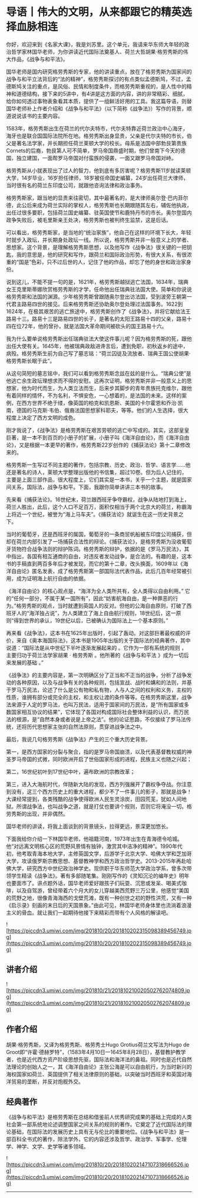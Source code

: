 # 导语丨伟大的文明，从来都跟它的精英选择血脉相连

你好，欢迎来到《名家大课》，我是刘苏里。这个单元，我请来华东师大年轻的政治哲学家林国华老师，为你讲读近代国际法奠基人、荷兰大哲胡果·格劳秀斯的伟大作品，《战争与和平法》。

国华老师是国内研究格劳秀斯的专家，他的讲读重点，放在了格劳秀斯为国家间的战争与和平立法背后的“法的精神”，格劳秀斯探讨的有点类似孟德斯鸠，不过，孟德斯鸠关注的重点，是风俗、民情和制度条件，而格劳秀斯重视的，是人性中的精神和道德结构，接下来的5讲中，有4讲是这方面的内容，讲的非常精彩、细腻，给你如何透过事物表象看其本质，提供了一组鲜活好用的工具。我这篇导语，则替国华老师补上作者介绍和《战争与和平法》（以下简称《战争法》）写作的背景，顺道说说该书的主要内容。

1583年，格劳秀斯出生在荷兰的代尔夫特市，代尔夫特靠近荷兰政治中心海牙，海牙也是联合国国际法院所在地。格劳秀斯出身显贵，父亲是代尔夫特的市长，伯父是著名法学家，并长期担任荷兰莱顿大学的校长。母系是法国中部勃艮第贵族Cornets的后裔，勃艮第人可不简单，罗马帝国鼎盛时期，他们曾南下今天的德国，独立建国，一面帮罗马帝国对付蛮族的侵袭，一面又跟罗马帝国对峙。

格劳秀斯从小就表现出了过人的智力，他到底有多厉害呢？格劳秀斯11岁就读莱顿大学，14岁毕业，16岁担任律师，18岁被任命国史编纂，24岁出任荷兰大律师，当时很有名的荷兰东印度公司，就跟他咨询法律和政治事务。

格劳秀斯家，跟当地的显贵来往密切，其中最著名的，是大律师奥尔登·巴内菲尔德，此公后来成为荷兰实际的掌权人，格劳秀斯也长期跟随其左右，辅佐他执政，出任过很多要职，包括荷兰国史编纂、驻英国使节和鹿特丹市的市长。奥尔登国内政争失败后，被毛里斯亲王处决，格劳秀斯也被判终生监禁，这是后话。

可以看出，格劳秀斯家，是当地的“统治家族”，他自己在这样的环境下长大，年轻时就步入政坛，并长期身处政坛一线。所以说，格劳秀斯并非一般意义上的学者、思想家。这个背景，是理解格劳秀斯思想，以及他写作《战争法》很关键的一把钥匙，我的意思是，他的研究和写作，跟荷兰和国际政治形势，有很大关系，有很浓重的“国是”色彩，只不过后世的人，记住了他的作品，却忘了他的身世和政治家身份。

说到这儿，不能不提一句的是，1621年，格劳秀斯越狱逃亡法国，1634年，瑞典女王克里斯蒂娜欣赏格劳秀斯的才学，任命他出任瑞典驻法国大使。简单和你说说格劳秀斯和法国的渊源。少年格劳秀斯曾跟随奥尔登出访法国，受到波旁王朝第一代君主路易四世的接见。后来格劳秀斯还协助奥尔登处理过法国事务。1622到1624年，在极其艰苦的逃亡旅途中，格劳秀斯创作了《战争法》，并将它献给法王路易十三。路易十三是路易四世的长子，是著名的太阳王路易十四的父亲，路易十四在位72年，他的曾孙，就是法国大革命期间被砍头的国王路易十六。

我为什么要单说格劳秀斯出任瑞典驻法大使这件事儿呢？因为格劳秀斯的死，跟他出任大使有关。1645年，他被瑞典政敌进谗言后，遭到免职，初秋返乡的途中，病殁。格劳秀斯生前为自己写了墓志铭：“荷兰囚徒及流放者、瑞典王国公使胡果·格劳秀斯长眠于此”。

从这句简短的墓志铭中，我们可以看到格劳秀斯念兹在兹的是什么。“瑞典公使”是他逃亡余生政坛理想求而不得的安慰。这再次证明，格劳秀斯并非一般意义上的思想家，他为时代而生，为人类立法而生，后来步其脚步的青年贵族托克维尔，跟他有着同样的情怀，不为名利，不惧安危，一心想着的，是法国的未来。这样的案例，在西方世界不绝于缕，像英国的柏克和凯恩斯、美国的卡尔霍恩和乔治·凯南，德国的马克斯·韦伯、俄裔法国思想家科耶夫，等等。他们的人生选择，很大程度上决定了西方文明的成色。

刚才我说了，《战争法》是格劳秀斯在艰苦劳顿的逃亡中写成的。其实，这部皇皇巨著，是一本不到百页的小册子的扩展，小册子叫《海洋自由论》，而《海洋自由论》，又是根据一本更早的著作，格劳秀斯22岁创作的《捕获法论》第十二章修改来的。

格劳秀斯一生写过不同主题的著作，包括宗教、历史、政治、哲学、语言学……他还是著名的诗人，莱顿大学整理出版他的书信集，超过10卷。但为后人记住的，主要是上面三部作品，很大程度上，它们其实是一本书，关乎一个主题，就是国家间关系，国际法，战争与和平。下面，我跟你简单讲讲三本书的故事。

先来看《捕获法论》。16世纪末，荷兰跟西班牙争夺霸权，战争从陆地打到海上，荷兰人胜出，此后，这个人口不足百万，面积仅相当于两个北京大的荷兰，称霸海上将近一个世纪，被誉为“海上马车夫”。《捕获法论》就诞生在这一历史背景之下。

当时的葡萄牙，还是西班牙的属国，葡萄牙的一条商贸帆船被东印度公司捕获，但却在荷兰内部引发了一场捕获合法性的辩论。《捕获法论》，是格劳秀斯为没收葡萄牙货物符合战争法则的辩护陈词。格劳秀斯的辩护，依据的是《罗马万民法》，其中指出，各国有相互通商的自由，对违反者发动战争，是合法的。有趣的是，这本书的手稿直到两百多年后才被发现，而它的第十二章，改头换面，1609年以《海洋自由论》匿名发表，成了格劳秀斯第一部国际法代表作品，此后几百年经常被引用，成为证明海上航行自由的依据。

《海洋自由论》的核心观点是，“海洋为全人类所共有，全人类得以自由利用。” 它的“任何一部分，不属于某一国所有”，因此“妨害航海自由，是一种罪恶的行为。”格劳秀斯的观点，当时就遭到英国人的反对。但他的公海自由原则，打破了西班牙人的“海洋独占说”，为人类建立了海上自由航行规则，18世纪后，这一原则“得到世界的承认，19世纪以后，已被确认为国际法上一个基本原则。”

再来看《战争法》，这本书在1625年出版时，引起了轰动。对这部巨著最权威的评价，来自《奥本海国际法》，这本书是1905年出版的关于国际法的经典著作，其中说道：“国际法是从中世纪下半叶逐渐发展起来的 。它作为一部有系统的规则 ，主要归功于荷兰法学家胡果 · 格劳秀斯 。他所著的《战争与和平法 》成为一切后来发展的基础 。”

《战争法》的主要内容是，第一次明确区分了正当和不正当的战争，分析了战争发动的各种原因，以及与战争有关的各种规则，包括宣战、战时和媾和的法则，并基于罗马万民法，论述了什么是公有物和私有物，人与人之间的权利和义务，主权的性质，谁拥有部分或完全的主权，和主权让渡的条件等等。在格劳秀斯这里，战争法来源于人定的罗马法，也叫万民法，适用于国家间的万民法，是“所有国家或多数国家相互协议的结果”，它体现了各国对构成国际社会整体利益的认识，而万民法的根源，是“自然本身或者说是上帝之法”。他的论证思路，不仅接续了罗马法传统，还将历代思想家主张的自然法原则，贯穿进战争法之中。

最后，我说几句格劳秀斯《战争法》产生的三个重大历史背景。

第一，是西方国家的分裂与聚合，指的是罗马帝国崩溃，以及代表基督教权威的神圣罗马帝国的式微，同时欧洲开启了世俗国家形成的进程，民族主义也随之兴起；

第二，16世纪初叶到17世纪中叶，遍布欧洲的宗教改革；

第三，进入大海航时代，伴随新大陆的发现，西方列强展开了霸权争夺战。你注意到没有，这三个西方历史上的重大进程，都少不了一件事儿的影子，那就是战争！大课经常提到，各类残酷的战争使得欧洲人民生灵涂炭，田园荒芜，犹如人间地狱。所谓战争法，也叫战争之道，就是打仗也要讲个规则，否则它将淹没一切。格劳秀斯的出现，并非偶然。

国华老师的讲读，将我上面谈到的背景镜头，拉得更远，景深更加悠长。

下面我给你介绍一下林国华老师，他祖籍河南，1973年出生在青海德令哈城。他“对远离文明核心区的荒野风景情有独钟，激赏其中洁净的精神”。1990年代初，他考取青海本地大学，主修英国文学，后游学于北京大学、哈佛大学和芝加哥大学，攻读俄罗斯宗教思想、基督教神学和西方政治哲学史。2013-2015年再赴哈佛大学，研究西方中世纪政治神学史。现供职于华东师范大学政治学系，曾多次带领学生精读《战争法》。著有多部随笔集。刚刚写作的《灵知沉沦的编年史》明年也要面市了。讲点题外话，国华老师爱好跟孩子们玩耍、沉思或发呆、喝美式咖啡，以及自驾游，曾经带着六个月大的女儿穿越美西荒野三万公里，他感觉“美国的荒野之地，很像青海海西的戈壁荒滩，既有一种创世之初的野性洪荒，又有一种《启示录》刻画的末日后的天国景象。”由此可见，林国华老师身体里也流淌着浪漫主义的骨血。就让我们一起期待他接下来精彩而带有个人风格的解读吧。

![https://piccdn3.umiwi.com/img/201810/20/201810202315098389456749.jpg](https://piccdn3.umiwi.com/img/201810/20/201810202315098389456749.jpg)

## 讲者介绍

![https://piccdn3.umiwi.com/img/201810/21/201810210020502762074809.jpg](https://piccdn3.umiwi.com/img/201810/21/201810210020502762074809.jpg)

## 作者介绍

胡果·格劳秀斯，又译为格劳秀斯、格劳秀士Hugo Grotius荷兰文写法为Hugo de Groot即“许霍·德赫罗特”，（1583年4月10日—1645年8月28日），基督教护教学者，也是近代西方资产阶级思想先驱，国际法和海洋法的鼻祖。同时也是近代自然法理论的创始人之一，其《海洋自由论》主张公海是可以自由航行，为当时新兴的海权国家如荷兰、英国提供了相关法律原则的基础，以突破当时西班牙和英国对海洋贸易的垄断，并反对炮舰外交。

## 经典著作

《战争与和平法》是格劳秀斯在总结和借鉴前人优秀研究成果的基础上完成的人类社会第一部系统地论述调整国家之间关系的规则的著作。它奠定了近代国际法的理论基础，在国际法的发展历史上具有无与伦比的重要地位。《战争与和平法》是一部百科全书式的著作，除法学外，它的内容还涉及哲学、政治学、军事学、伦理学、神学、文学、史学等诸多领域。

![https://piccdn3.umiwi.com/img/201810/20/201810202147107318666526.jpg](https://piccdn3.umiwi.com/img/201810/20/201810202147107318666526.jpg)

---
